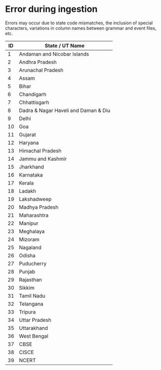 # Error during ingestion

Errors may occur due to state code mismatches, the inclusion of special characters, variations in column names between grammar and event files, etc.

| ID | State / UT Name                      |
| -- | ------------------------------------ |
| 1  | Andaman and Nicobar Islands          |
| 2  | Andhra Pradesh                       |
| 3  | Arunachal Pradesh                    |
| 4  | Assam                                |
| 5  | Bihar                                |
| 6  | Chandigarh                           |
| 7  | Chhattisgarh                         |
| 8  | Dadra & Nagar Haveli and Daman & Diu |
| 9  | Delhi                                |
| 10 | Goa                                  |
| 11 | Gujarat                              |
| 12 | Haryana                              |
| 13 | Himachal Pradesh                     |
| 14 | Jammu and Kashmir                    |
| 15 | Jharkhand                            |
| 16 | Karnataka                            |
| 17 | Kerala                               |
| 18 | Ladakh                               |
| 19 | Lakshadweep                          |
| 20 | Madhya Pradesh                       |
| 21 | Maharashtra                          |
| 22 | Manipur                              |
| 23 | Meghalaya                            |
| 24 | Mizoram                              |
| 25 | Nagaland                             |
| 26 | Odisha                               |
| 27 | Puducherry                           |
| 28 | Punjab                               |
| 29 | Rajasthan                            |
| 30 | Sikkim                               |
| 31 | Tamil Nadu                           |
| 32 | Telangana                            |
| 33 | Tripura                              |
| 34 | Uttar Pradesh                        |
| 35 | Uttarakhand                          |
| 36 | West Bengal                          |
| 37 | CBSE                                 |
| 38 | CISCE                                |
| 39 | NCERT                                |

###

##

##
